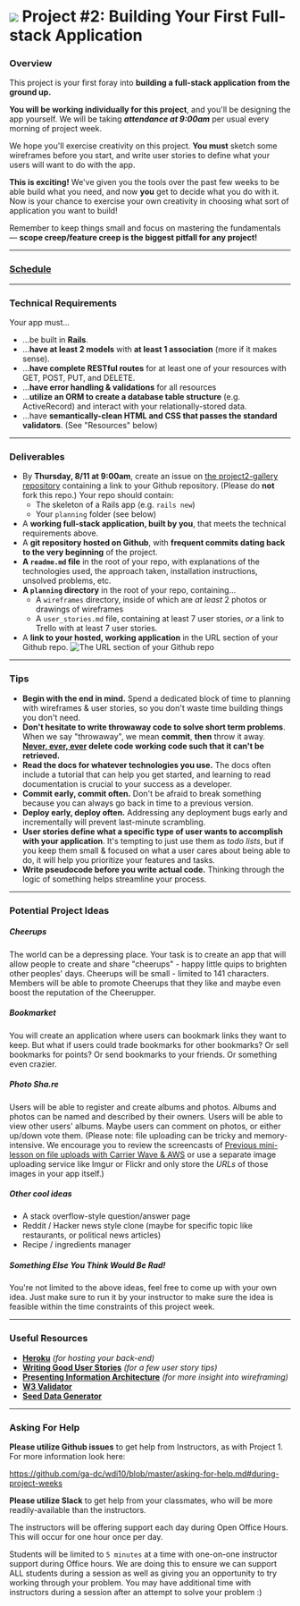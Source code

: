 # ![](https://ga-dash.s3.amazonaws.com/production/assets/logo-9f88ae6c9c3871690e33280fcf557f33.png) Project #2: Building Your First Full-stack Application

### Overview

This project is your first foray into **building a full-stack application from the ground up.**

**You will be working individually for this project**, and you'll be designing the app yourself. We will be taking ***attendance at 9:00am*** per usual every morning of project week.

We hope you'll exercise creativity on this project. **You must** sketch some wireframes before you start, and write user stories to define what your users will want to do with the app.

<!-- **You will run these ideas by your squad leader via slack by 2pm 8/4 to get feedback by 5pm.** -->

**This is exciting!** We've given you the tools over the past few weeks to be able build what you need, and now **you** get to decide what you do with it. Now is your chance to exercise your own creativity in choosing what sort of application you want to build!

Remember to keep things small and focus on mastering the fundamentals &mdash; **scope creep/feature creep is the biggest pitfall for any project!**

---
### [Schedule](./schedule.md)

---
### Technical Requirements

Your app must...

* ...be built in **Rails**.
* ...**have at least 2 models** with **at least 1 association** (more if it makes sense).
* ...**have complete RESTful routes** for at least one of your resources with GET, POST, PUT, and DELETE.
* ...**have error handling & validations** for all resources
* ...**utilize an ORM to create a database table structure** (e.g. ActiveRecord) and interact with your relationally-stored data.
* ...have **semantically-clean HTML and CSS that passes the standard validators**. (See "Resources" below)

---

### Deliverables

* By **Thursday, 8/11 at 9:00am**, create an issue on [the project2-gallery repository](https://github.com/ga-dc/project2-gallery) containing a link to your Github repository. (Please do **not** fork this repo.) Your repo should contain:
  - The skeleton of a Rails app (e.g. `rails new`)
  - Your `planning` folder (see below)
* A **working full-stack application, built by you**, that meets the technical requirements above.
* A **git repository hosted on Github**, with **frequent commits dating back to the very beginning** of the project.
* **A ``readme.md`` file** in the root of your repo, with explanations of the technologies used, the approach taken, installation instructions, unsolved problems, etc.
* **A `planning` directory** in the root of your repo, containing...
  * A `wireframes` directory, inside of which are *at least* 2 photos or drawings of wireframes
  * A `user_stories.md` file, containing at least 7 user stories, *or* a link to Trello with at least 7 user stories.
* A **link to your hosted, working application** in the URL section of your Github repo.
![The URL section of your Github repo](http://i.imgur.com/QQ7RsfR.gif)

---

### Tips

* **Begin with the end in mind.** Spend a dedicated block of time to planning with wireframes & user stories, so you don't waste time building things you don't need.
* **Don't hesitate to write throwaway code to solve short term problems**. When we say "throwaway", we mean **commit**, **then** throw it away. **[Never, ever, ever](https://www.youtube.com/watch?v=WA4iX5D9Z64&ab_channel=TaylorSwiftVEVO) delete code working code such that it can't be retrieved.**
* **Read the docs for whatever technologies you use.** The docs often include a tutorial that can help you get started, and learning to read documentation is crucial to your success as a developer.
* **Commit early, commit often.** Don't be afraid to break something because you can always go back in time to a previous version.
* **Deploy early, deploy often.** Addressing any deployment bugs early and incrementally will prevent last-minute scrambling.
* **User stories define what a specific type of user wants to accomplish with your application**. It's tempting to just use them as _todo lists_, but if you keep them small & focused on what a user cares about being able to do, it will help you prioritize your features and tasks.
* **Write pseudocode before you write actual code.** Thinking through the logic of something helps streamline your process.

---

### Potential Project Ideas

##### Cheerups

The world can be a depressing place. Your task is to create an app that will allow people to create and share "cheerups" - happy little quips to brighten other peoples' days. Cheerups will be small - limited to 141 characters. Members will be able to promote Cheerups that they like and maybe even boost the reputation of the Cheerupper.

##### Bookmarket

You will create an application where users can bookmark links they want to keep. But what if users could trade bookmarks for other bookmarks? Or sell bookmarks for points? Or send bookmarks to your friends. Or something even crazier.

##### Photo Sha.re

Users will be able to register and create albums and photos. Albums and photos can be named and described by
their owners. Users will be able to view other users' albums. Maybe users can
comment on photos, or either up/down vote them. (Please note: file uploading can
be tricky and memory-intensive. We encourage you to review the screencasts of [Previous mini-lesson on file uploads with Carrier Wave & AWS](https://github.com/ga-dc/curriculum/tree/master/mini-lessons/file-uploads-with-carrier-wave-and-aws) or use a separate image uploading service like Imgur or Flickr and only store the *URLs* of those images in your app itself.)

##### Other cool ideas

- A stack overflow-style question/answer page
- Reddit / Hacker news style clone (maybe for specific topic like restaurants, or political news articles)
- Recipe / ingredients manager

##### Something Else You Think Would Be Rad!

You're not limited to the above ideas, feel free to come up with your own idea. Just make sure to run it by your instructor to make sure the idea is feasible within the time constraints of this project week.

---

### Useful Resources

* **[Heroku](http://www.heroku.com)** _(for hosting your back-end)_
* **[Writing Good User Stories](http://www.mariaemerson.com/user-stories/)** _(for a few user story tips)_
* **[Presenting Information Architecture](http://webstyleguide.com/wsg3/3-information-architecture/4-presenting-information.html)** _(for more insight into wireframing)_
* **[W3 Validator](http://validator.w3.org)**
* **[Seed Data Generator](https://www.mockaroo.com/)**

---

### Asking For Help

**Please utilize Github issues** to get help from Instructors, as with Project 1. For more information look here:

https://github.com/ga-dc/wdi10/blob/master/asking-for-help.md#during-project-weeks

**Please utilize Slack** to get help from your classmates, who will be more readily-available than the instructors.

The instructors will be offering support each day during Open Office Hours. This will occur for one hour once per day.

Students will be limited to `5 minutes` at a time with one-on-one instructor support during Office hours. We are doing this to ensure we can support ALL students during a session as well as giving you an opportunity to try working through your problem. You may have additional time with instructors during a session after an attempt to solve your problem :)
